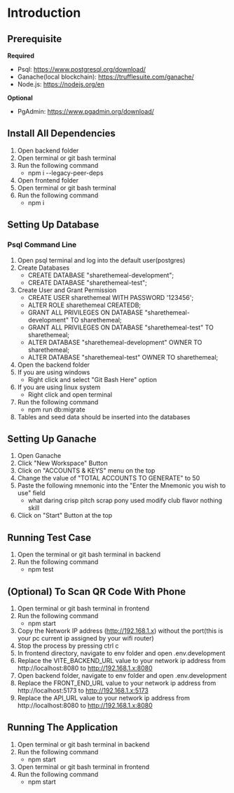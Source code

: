 # Introduction

## Prerequisite
<b>Required</b>

- Psql: https://www.postgresql.org/download/
- Ganache(local blockchain): https://trufflesuite.com/ganache/
- Node.js: https://nodejs.org/en

<b>Optional</b>
- PgAdmin: https://www.pgadmin.org/download/

## Install All Dependencies
1. Open backend folder
2. Open terminal or git bash terminal
3. Run the following command
   - npm i --legacy-peer-deps
4. Open frontend folder
5. Open terminal or git bash terminal
6. Run the following command
   - npm i
  
## Setting Up Database
### Psql Command Line
1. Open psql terminal and log into the default user(postgres)
2. Create Databases
   - CREATE DATABASE "sharethemeal-development";
   - CREATE DATABASE "sharethemeal-test";
3. Create User and Grant Permission
   - CREATE USER sharethemeal WITH PASSWORD '123456';
   - ALTER ROLE sharethemeal CREATEDB;
   - GRANT ALL PRIVILEGES ON DATABASE "sharethemeal-development" TO sharethemeal;
   - GRANT ALL PRIVILEGES ON DATABASE "sharethemeal-test" TO sharethemeal;
   - ALTER DATABASE "sharethemeal-development" OWNER TO sharethemeal;
   - ALTER DATABASE "sharethemeal-test" OWNER TO sharethemeal;
4. Open the backend folder 
5. If you are using windows
   - Right click and select "Git Bash Here" option
6. If you are using linux system
   - Right click and open terminal
7. Run the following command
   - npm run db:migrate
8. Tables and seed data should be inserted into the databases

## Setting Up Ganache
1. Open Ganache
2. Click "New Workspace" Button
3. Click on "ACCOUNTS & KEYS" menu on the top
4. Change the value of "TOTAL ACCOUNTS TO GENERATE" to 50
5. Paste the following mnemonic into the "Enter the Mnemonic you wish to use" field
   - what daring crisp pitch scrap pony used modify club flavor nothing skill
6. Click on "Start" Button at the top

## Running Test Case
1. Open the terminal or git bash terminal in backend
2. Run the following command
   - npm test

## (Optional) To Scan QR Code With Phone
1. Open terminal or git bash terminal in frontend
2. Run the following command
   - npm start
3. Copy the Network IP address (http://192.168.1.x) without the port(this is your pc current ip assigned by your wifi router)
4. Stop the process by pressing ctrl c
5. In frontend directory, navigate to env folder and open .env.development
6. Replace the VITE_BACKEND_URL value to your network ip address from http://localhost:8080 to http://192.168.1.x:8080
7. Open backend folder, navigate to env folder and open .env.development
8. Replace the FRONT_END_URL value to your network ip address from http://localhost:5173 to http://192.168.1.x:5173
9. Replace the API_URL value to your network ip address from http://localhost:8080 to http://192.168.1.x:8080

## Running The Application
1. Open terminal or git bash terminal in backend
2. Run the following command
   - npm start
3. Open terminal or git bash terminal in frontend
4. Run the following command
   - npm start

